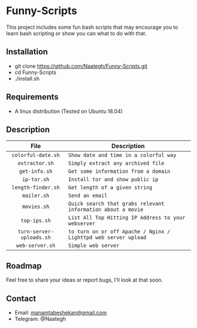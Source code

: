 # Funny-Scripts
This project includes some fun bash scripts that may encourage you to learn bash scripting or  show you can what to do with that.

## Installation
- git clone https://github.com/Naategh/Funny-Scripts.git
- cd Funny-Scripts
- ./install.sh

## Requirements
- A linux distribution (Tested on Ubuntu 18.04)

## Description

| File  | Description  |
|:-:|---|
| `colorful-date.sh`  | `Show date and time in a colorful way`  |
| `extractor.sh`  | `Simply extract any archived file`  |
| `get-info.sh`  | `Get some information from a domain`  |
| `ip-tor.sh`  | `Install tor and show public ip`  |
| `length-finder.sh`  | `Get length of a given string`  |
| `mailer.sh`  | `Send an email`  |
| `movies.sh`  | `Quick search that grabs relevant information about a movie`  |
| `top-ips.sh`  | `List All Top Hitting IP Address to your webserver`  |
| `turn-server-uploads.sh`  | `to turn on or off Apache / Nginx / Lighttpd web server upload`  |
| `web-server.sh`  | `Simple web server`  |

## Roadmap
Feel free to share your ideas or report bugs, I'll look at that soon.

## Contact
- Email: manamtabeshekan@gmail.com
- Telegram: @Naategh

